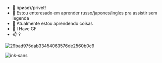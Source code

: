- 👋 привет/privet!
- 👀 Estou enteresado em aprender russo/japones/ingles pra assistir sem legenda
- 🌱 Atualmente estou aprendendo coisas
- 💞️ I Have GF
- 📫 ?

![29bad975dab33454063576de2560b0c9](https://github.com/opaalicya/opaalicya/assets/142051991/6e25bada-6de2-4e39-8554-22160557e1eb)


![ink-sans](https://github.com/opaalicya/opaalicya/assets/142051991/281ab90b-875f-4fb6-b347-be6ef49f513f)


<!---
opaalicya/opaalicya is a ✨ special ✨ repository because its `README.md` (this file) appears on your GitHub profile.
You can click the Preview link to take a look at your changes.
--->
